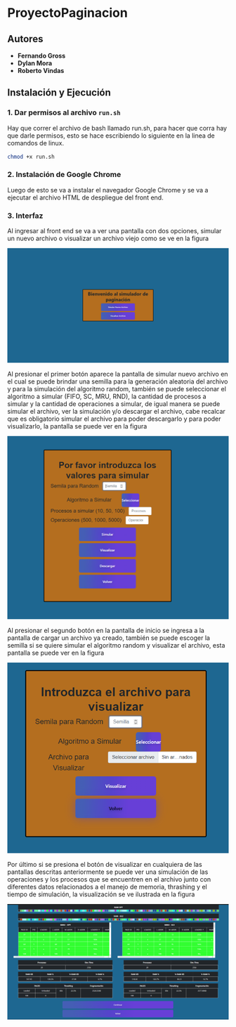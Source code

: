 # ProyectoPaginacion

## Autores

- **Fernando Gross** 
- **Dylan Mora** 
- **Roberto Vindas** 

## Instalación y Ejecución
### 1. Dar permisos al archivo `run.sh`
Hay que correr el archivo de bash llamado run.sh, para hacer que corra hay que darle permisos, esto se hace escribiendo lo siguiente en la linea de comandos de linux.
```bash
chmod +x run.sh
```
### 2. Instalación de Google Chrome
Luego de esto se va a instalar el navegador Google Chrome y se va a ejecutar el archivo HTML de despliegue del front end.

### 3. Interfaz
Al ingresar al front end se va a ver una pantalla con dos opciones, simular un nuevo archivo o visualizar un archivo viejo como se ve en la figura

![Pantalla de inicio de la simulación](imgs/init.png)

Al presionar el primer botón aparece la pantalla de simular nuevo archivo en el cual se puede brindar una semilla para la generación aleatoria del archivo y para la simulación del algoritmo random, también se puede seleccionar el algoritmo a simular (FIFO, SC, MRU, RND), la cantidad de procesos a simular y la cantidad de operaciones a simular, de igual manera se puede simular el archivo, ver la simulación y/o descargar el archivo, cabe recalcar que es obligatorio simular el archivo para poder descargarlo y para poder visualizarlo, la pantalla se puede ver en la figura

![Pantalla de inicio de la simulación](imgs/nuevo.png)

Al presionar el segundo botón en la pantalla de inicio se ingresa a la pantalla
de cargar un archivo ya creado, también se puede escoger la semilla si se quiere
simular el algoritmo random y visualizar el archivo, esta pantalla se puede ver
en la figura

![Pantalla de inicio de la simulación](imgs/viejo.png)

Por último si se presiona el botón de visualizar en cualquiera de las pantallas
descritas anteriormente se puede ver una simulación de las operaciones y los
procesos que se encuentren en el archivo junto con diferentes datos relacionados
a el manejo de memoria, thrashing y el tiempo de simulación, la visualización
se ve ilustrada en la figura

![Pantalla de inicio de la simulación](imgs/vis.png)
